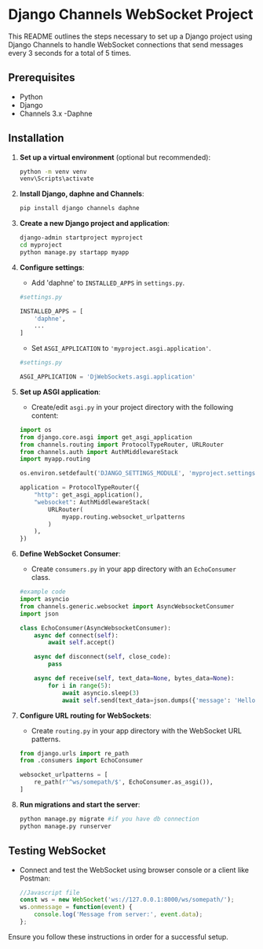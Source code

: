 # Django Channels WebSocket Project

This README outlines the steps necessary to set up a Django project using Django Channels to handle WebSocket connections that send messages every 3 seconds for a total of 5 times.

## Prerequisites

- Python 
- Django 
- Channels 3.x
 -Daphne

## Installation

1. **Set up a virtual environment** (optional but recommended):

    ```bash
    python -m venv venv
    venv\Scripts\activate
    ```

2. **Install Django, daphne and Channels**:

    ```bash
    pip install django channels daphne
    ```

3. **Create a new Django project and application**:

    ```bash
    django-admin startproject myproject
    cd myproject
    python manage.py startapp myapp
    ```

4. **Configure settings**:

    - Add 'daphne' to `INSTALLED_APPS` in `settings.py`.
    ```python
    #settings.py

    INSTALLED_APPS = [
        'daphne',
        ...
    ]
    ```
    - Set `ASGI_APPLICATION` to `'myproject.asgi.application'`.
    ```python
    #settings.py

    ASGI_APPLICATION = 'DjWebSockets.asgi.application'
    ```

5. **Set up ASGI application**:

    - Create/edit `asgi.py` in your project directory with the following content:
    ```python
    import os
    from django.core.asgi import get_asgi_application
    from channels.routing import ProtocolTypeRouter, URLRouter
    from channels.auth import AuthMiddlewareStack
    import myapp.routing

    os.environ.setdefault('DJANGO_SETTINGS_MODULE', 'myproject.settings')

    application = ProtocolTypeRouter({
        "http": get_asgi_application(),
        "websocket": AuthMiddlewareStack(
            URLRouter(
                myapp.routing.websocket_urlpatterns
            )
        ),
    })
    ```

6. **Define WebSocket Consumer**:

    - Create `consumers.py` in your app directory with an `EchoConsumer` class.
    ```python
    #example code
    import asyncio
    from channels.generic.websocket import AsyncWebsocketConsumer
    import json

    class EchoConsumer(AsyncWebsocketConsumer):
        async def connect(self):
            await self.accept()

        async def disconnect(self, close_code):
            pass

        async def receive(self, text_data=None, bytes_data=None):
            for i in range(5):
                await asyncio.sleep(3)
                await self.send(text_data=json.dumps({'message': 'Hello! This is message number {}'.format(i+1)}))
     ```
7. **Configure URL routing for WebSockets**:

    - Create `routing.py` in your app directory with the WebSocket URL patterns.

    ```python
    from django.urls import re_path
    from .consumers import EchoConsumer

    websocket_urlpatterns = [
        re_path(r'^ws/somepath/$', EchoConsumer.as_asgi()),
    ]
    ```

8. **Run migrations and start the server**:

    ```bash
    python manage.py migrate #if you have db connection
    python manage.py runserver
    ```

## Testing WebSocket

- Connect and test the WebSocket using browser console or a client like Postman:

    ```javascript
    //Javascript file
    const ws = new WebSocket('ws://127.0.0.1:8000/ws/somepath/');
    ws.onmessage = function(event) {
        console.log('Message from server:', event.data);
    };
    ```

Ensure you follow these instructions in order for a successful setup.
